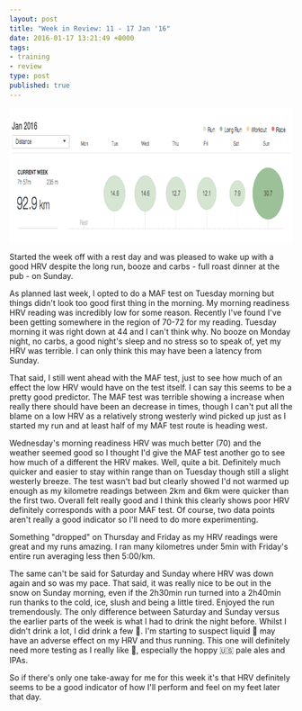 ```yaml
---
layout: post
title: "Week in Review: 11 - 17 Jan '16"
date: 2016-01-17 13:21:49 +0000
tags:
- training
- review
type: post
published: true
---
```


<a href="/assets/week-in-review-11-17Jan16.png"><img alt="Week in Review: 28 Dec - 3 Jan '16" src="/assets/week-in-review-11-17Jan16.png" width=840 height=240 class="center" /></a>

Started the week off with a rest day and was pleased to wake up with a good HRV despite the long run, booze and carbs - full roast dinner at the pub - on Sunday.

As planned last week, I opted to do a MAF test on Tuesday morning but things didn't look too good first thing in the morning.  My morning readiness HRV reading was incredibly low for some reason.  Recently I've found I've been getting somewhere in the region of 70-72 for my reading.  Tuesday morning it was right down at 44 and I can't think why.  No booze on Monday night, no carbs, a good night's sleep and no stress so to speak of, yet my HRV was terrible. I can only think this may have been a latency from Sunday.

That said, I still went ahead with the MAF test, just to see how much of an effect the low HRV would have on the test itself. I can say this seems to be a pretty good predictor.  The MAF test was terrible showing a increase when really there should have been an decrease in times, though I can't put all the blame on a low HRV as a relatively strong westerly wind picked up just as I started my run and at least half of my MAF test route is heading west.

Wednesday's morning readiness HRV was much better (70) and the weather seemed good so I thought I'd give the MAF test another go to see how much of a different the HRV makes. Well, quite a bit. Definitely much quicker and easier to stay within range than on Tuesday though still a slight westerly breeze.  The test wasn't bad but clearly showed I'd not warmed up enough as my kilometre readings between 2km and 6km were quicker than the first two.  Overall felt really good and I think this clearly shows poor HRV definitely corresponds with a poor MAF test. Of course, two data points aren't really a good indicator so I'll need to do more experimenting.

Something "dropped" on Thursday and Friday as my HRV readings were great and my runs amazing. I ran many kilometres under 5min with Friday's entire run averaging less then 5:00/km.

The same can't be said for Saturday and Sunday where HRV was down again and so was my pace.  That said, it was really nice to be out in the snow on Sunday morning, even if the 2h30min run turned into a 2h40min run thanks to the cold, ice, slush and being a little tired.  Enjoyed the run tremendously.  The only difference between Saturday and Sunday versus the earlier parts of the week is what I had to drink the night before.  Whilst I didn't drink a lot, I did drink a few :beers:.  I'm starting to suspect liquid :bread: may have an adverse effect on my HRV and thus running.  This one will definitely need more testing as I really like :beer:, especially the hoppy :us: pale ales and IPAs.

So if there's only one take-away for me for this week it's that HRV definitely seems to be a good indicator of how I'll perform and feel on my feet later that day.
